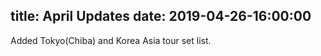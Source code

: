 title: April Updates
date: 2019-04-26-16:00:00
---

Added Tokyo(Chiba) and Korea Asia tour set list. 
